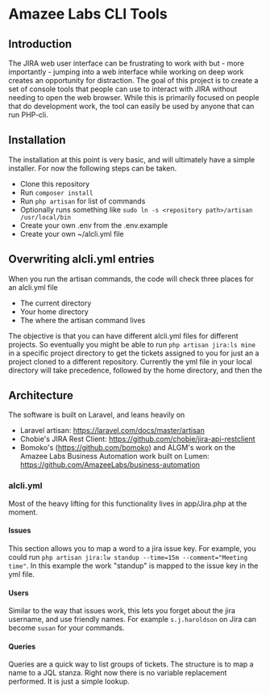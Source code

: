 # Amazee Labs CLI Tools

## Introduction
The JIRA web user interface can be frustrating to work with but - more importantly - jumping into a web interface while working on deep work creates an opportunity for distraction. The goal of this project is to create a set of console tools that people can use to interact with JIRA without needing to open the web browser. While this is primarily focused on people that do development work, the tool can easily be used by anyone that can run PHP-cli.

## Installation
The installation at this point is very basic, and will ultimately have a simple installer. For now the following steps can be taken.

 - Clone this repository
 - Run `composer install`
 - Run `php artisan` for list of commands
 - Optionally runs something like `sudo ln -s <repository path>/artisan /usr/local/bin`
 - Create your own .env from the .env.example
 - Create your own ~/alcli.yml file
 
 ## Overwriting alcli.yml entries
 When you run the artisan commands, the code will check three places for an alcli.yml file
  - The current directory
  - Your home directory
  - The <respository path> where the artisan command lives
  
The objective is that you can have different alcli.yml files for different projects. So eventually you might be able to run `php artisan jira:ls mine` in a specific project directory to get the tickets assigned to you for just an a project cloned to a different repository. Currently the yml file in your local directory will take precedence, followed by the home directory, and then the <repository path>
 
## Architecture
The software is built on Laravel, and leans heavily on 
 - Laravel artisan: https://laravel.com/docs/master/artisan
 - Chobie's JIRA Rest Client: https://github.com/chobie/jira-api-restclient
 - Bomoko's (https://github.com/bomoko) and ALGM's work on the Amazee Labs Business Automation work built on Lumen: https://github.com/AmazeeLabs/business-automation

### alcli.yml

Most of the heavy lifting for this functionality lives in app/Jira.php at the moment.

#### Issues
This section allows you to map a word to a jira issue key. For example, you could run `php artisan jira:lw standup --time=15m --comment="Meeting time"`. In this example the work "standup" is mapped to the issue key in the yml file.

#### Users
Similar to the way that issues work, this lets you forget about the jira username, and use friendly names. For example `s.j.haroldson` on Jira can become `susan` for your commands.

#### Queries 
Queries are a quick way to list groups of tickets. The structure is to map a name to a JQL stanza. Right now there is no variable replacement performed. It is just a simple lookup.


